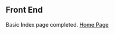 ## Front End
Basic Index page completed. 
[Home Page](https://github.com/YannMusz/Handwritten_character_recognition/blob/Yann/Screenshots/Capture123.JPG)
